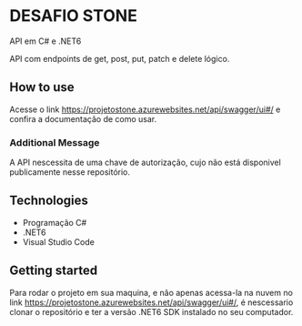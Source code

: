 # DESAFIO STONE
API em C# e .NET6

API com endpoints de get, post, put, patch e delete lógico.


## How to use

Acesse o link https://projetostone.azurewebsites.net/api/swagger/ui#/ e confira a documentação de como usar.

### Additional Message 

A API nescessita de uma chave de autorização, cujo não está disponivel publicamente nesse repositório.
 

## Technologies

- Programação C#
- .NET6
- Visual Studio Code


## Getting started

Para rodar o projeto em sua maquina, e não apenas acessa-la na nuvem no link https://projetostone.azurewebsites.net/api/swagger/ui#/,
é nescessario clonar o repositório e ter a versão .NET6 SDK instalado no seu computador.

